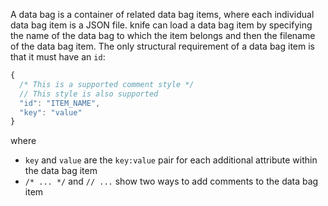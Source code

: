 A data bag is a container of related data bag items, where each
individual data bag item is a JSON file. knife can load a data bag item
by specifying the name of the data bag to which the item belongs and
then the filename of the data bag item. The only structural requirement
of a data bag item is that it must have an `id`:

```javascript
{
  /* This is a supported comment style */
  // This style is also supported
  "id": "ITEM_NAME",
  "key": "value"
}
```

where

-   `key` and `value` are the `key:value` pair for each additional
    attribute within the data bag item
-   `/* ... */` and `// ...` show two ways to add comments to the data
    bag item
